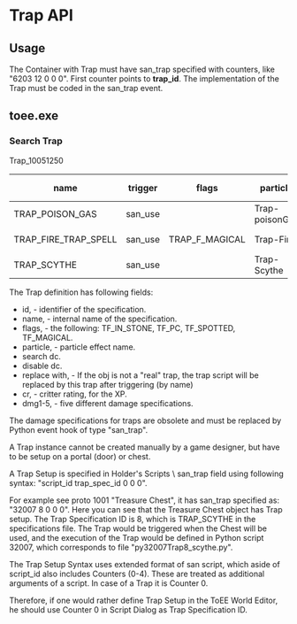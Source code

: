 # Trap API
## Usage
The Container with Trap must have san_trap specified with counters, like "6203 12 0 0 0". First counter points to **trap_id**.
The implementation of the Trap must be coded in the san_trap event.


## toee.exe
### Search Trap
Trap_10051250

| name                 | trigger | flags          | particle       | search dc | disable dc | replace with | dmg 1-5       | cr | id |
|----------------------|---------|----------------|----------------|-----------|------------|--------------|---------------|----|----|
| TRAP_POISON_GAS      | san_use |                | Trap-poisonGas | 31        | 26         | TRAP_NONE    | poison 0d0+31 | 1  | 1  |
| TRAP_FIRE_TRAP_SPELL | san_use | TRAP_F_MAGICAL | Trap-Fire      | 31        | 31         | TRAP_NONE    | fire 1d4+10   | 1  | 6  |
| TRAP_SCYTHE          | san_use |                | Trap-Scythe    | 21        | 18         | TRAP_NONE    | Slashing 2d4  | 1  | 8  |

The Trap definition has following fields:
* id, - identifier of the specification.
* name, - internal name of the specification.
* flags, - the following: TF_IN_STONE, TF_PC, TF_SPOTTED, TF_MAGICAL.
* particle, - particle effect name.
* search dc.
* disable dc.
* replace with, - If the obj is not a "real" trap, the trap script will be replaced by this trap after triggering (by name)
* cr, - critter rating, for the XP.
* dmg1-5, - five different damage specifications.

The damage specifications for traps are obsolete and must be replaced by Python event hook of type "san_trap".

A Trap instance cannot be created manually by a game designer, but have to be setup on a portal (door) or chest.

A Trap Setup is specified in Holder's Scripts \ san_trap field using following syntax: "script_id trap_spec_id 0 0 0".

For example see proto 1001 "Treasure Chest", it has san_trap specified as: "32007 8 0 0 0". Here you can see that the Treasure Chest object has Trap setup. The Trap Specification ID is 8, which is TRAP_SCYTHE in the specifications file. The Trap would be triggered when the Chest will be used, and the execution of the Trap would be defined in Python script 32007, which corresponds to file "py32007Trap8_scythe.py".

The Trap Setup Syntax uses extended format of san script, which aside of script_id also includes Counters (0-4). These are treated as additional arguments of a script. In case of a Trap it is Counter 0.

Therefore, if one would rather define Trap Setup in the ToEE World Editor, he should use Counter 0 in Script Dialog as Trap Specification ID.